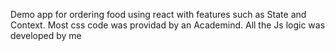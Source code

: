 Demo app for ordering food using react with features such as State and Context.
Most css code was providad by an Academind. All the Js logic was developed by me
